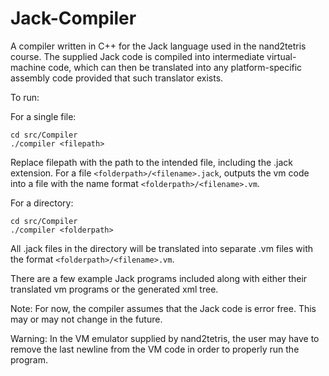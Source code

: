 # Jack-Compiler

A compiler written in C++ for the Jack language used in the nand2tetris course. The supplied Jack code is compiled into intermediate virtual-machine code, which can then be translated into any platform-specific assembly code provided that such translator exists.

To run:

For a single file:
```
cd src/Compiler
./compiler <filepath>
```
Replace filepath with the path to the intended file, including the .jack extension. For a file `<folderpath>/<filename>.jack`, outputs the vm code into a file with the name format `<folderpath>/<filename>.vm`.

For a directory:
```
cd src/Compiler
./compiler <folderpath>
```
All .jack files in the directory will be translated into separate .vm files with the format `<folderpath>/<filename>.vm`.

There are a few example Jack programs included along with either their translated vm programs or the generated xml tree.

Note: For now, the compiler assumes that the Jack code is error free. This may or may not change in the future.

Warning: In the VM emulator supplied by nand2tetris, the user may have to remove the last newline from the VM code in order to properly run the program.
